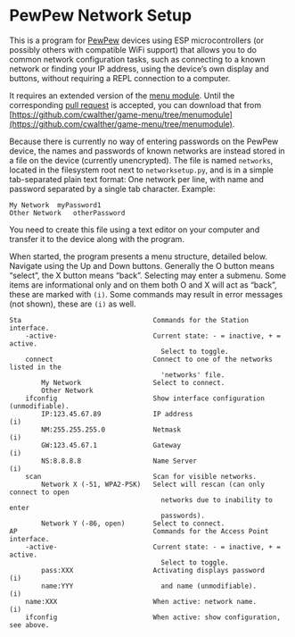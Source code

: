 # PewPew Network Setup

This is a program for [PewPew](https://github.com/pewpew-game) devices using ESP microcontrollers (or possibly others with compatible WiFi support) that allows you to do common network configuration tasks, such as connecting to a known network or finding your IP address, using the device’s own display and buttons, without requiring a REPL connection to a computer.

It requires an extended version of the [menu module](https://github.com/pewpew-game/game-menu). Until the corresponding [pull request](https://github.com/pewpew-game/game-menu/pull/1) is accepted, you can download that from [https://github.com/cwalther/game-menu/tree/menumodule](https://github.com/cwalther/game-menu/tree/menumodule).

Because there is currently no way of entering passwords on the PewPew device, the names and passwords of known networks are instead stored in a file on the device (currently unencrypted). The file is named `networks`, located in the filesystem root next to `networksetup.py`, and is in a simple tab-separated plain text format: One network per line, with name and password separated by a single tab character. Example:

```
My Network	myPassword1
Other Network	otherPassword
```

You need to create this file using a text editor on your computer and transfer it to the device along with the program.

When started, the program presents a menu structure, detailed below. Navigate using the Up and Down buttons. Generally the O button means “select”, the X button means “back”. Selecting may enter a submenu. Some items are informational only and on them both O and X will act as “back”, these are marked with `(i)`. Some commands may result in error messages (not shown), these are `(i)` as well.

```
Sta                                 Commands for the Station interface.
    -active-                        Current state: - = inactive, + = active.
                                      Select to toggle.
    connect                         Connect to one of the networks listed in the
                                      'networks' file.
        My Network                  Select to connect.
        Other Network
    ifconfig                        Show interface configuration (unmodifiable).
        IP:123.45.67.89             IP address                          (i)
        NM:255.255.255.0            Netmask                             (i)
        GW:123.45.67.1              Gateway                             (i)
        NS:8.8.8.8                  Name Server                         (i)
    scan                            Scan for visible networks.
        Network X (-51, WPA2-PSK)   Select will rescan (can only connect to open
                                      networks due to inability to enter
                                      passwords).
        Network Y (-86, open)       Select to connect.
AP                                  Commands for the Access Point interface.
    -active-                        Current state: - = inactive, + = active.
                                      Select to toggle.
        pass:XXX                    Activating displays password        (i)
        name:YYY                      and name (unmodifiable).          (i)
    name:XXX                        When active: network name.          (i)
    ifconfig                        When active: show configuration, see above.
```
